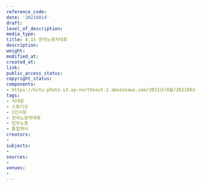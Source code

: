 ```yaml
---
reference_code: 
date: '20210814'
draft: 
level_of_description: 
media_type: 
title: 8.15 전국노동자대회
description: 
weight: 
modified_at: 
created_at: 
link: 
public_access_status: 
copyright_status: 
components:
- https://kctu-photo.s3.ap-northeast-2.amazonaws.com/2021년/8월/20210814-8.15+전국노동자대회_서대문_스튜디오_1인시위_전국노동자대회_민주노총_통일역사/_1D20587.jpg
tags:
- 서대문
- 스튜디오
- 1인시위
- 전국노동자대회
- 민주노총
- 통일역사
creators:
- 
subjects:
- 
sources:
- 
venues:
- 
---
```

